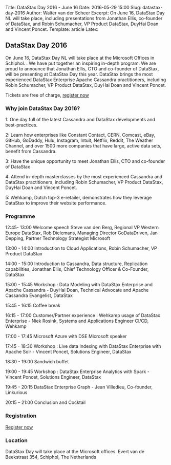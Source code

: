 Title: DataStax Day 2016 - June 16
Date: 2016-05-29 15:00
Slug: datastax-day-2016
Author: Walter van der Scheer
Excerpt: On June 16, DataStax Day NL will take place, including presentations from Jonathan Ellis, co-founder of DataStax, and Robin Schumacher, VP Product DataStax, DuyHai Doan and Vincent Poncet.
Template: article
Latex:

## DataStax Day 2016
On June 16, DataStax Day NL will take place at the Microsoft Offices in Schiphol. . We have put together an inspiring in-depth program. We are proud to announce that Jonathan Ellis, CTO and co-founder of DataStax, will be presenting at DataStax Day this year.
DataStax brings the most experienced DataStax Enterprise Apache Cassandra practitioners, including Robin Schumacher, VP Product DataStax, DuyHai Doan and Vincent Poncet.

Tickets are free of charge, [register now](https://www.eventbrite.nl/e/datastax-day-tickets-25700325365 "Register for DataStax Day")

### Why join DataStax Day 2016?

1: One day full of the latest Cassandra and DataStax developments and best-practices.

2: Learn how enterprises like Constant Contact, CERN, Comcast, eBay, GitHub, GoDaddy, Hulu, Instagram, Intuit, Netflix, Reddit, The Weather Channel, and over 1500 more companies that have large, active data sets, benefit from Cassandra.

3: Have the unique opportunity to meet Jonathan Ellis, CTO and co-founder of DataStax

4: Attend in-depth masterclasses by the most experienced Cassandra and DataStax practitioners, including Robin Schumacher, VP Product DataStax, DuyHai Doan and Vincent Poncet.

5: Wehkamp, Dutch top-3 e-retailer, demonstrates how they leverage DataStax to improve their website performance.

### Programme

12:45- 13:00  Welcome speech Steve van den Berg, Regional VP Western Europe DataStax, Rob Dielemans, Managing Director GoDataDriven, Jan Depping, Partner Technology Strategist Microsoft

13:00 - 14:00 Introduction to Cloud Applications, Robin Schumacher, VP Product DataStax 

14:00 - 15:00 Introduction to Cassandra, Data structure, Replication capabilities, Jonathan Ellis, Chief Technology Officer & Co-Founder, DataStax 

15:00 - 15:45 Workshop : Data Modeling with DataStax Enterprise and Apache Cassandra - DuyHai Doan, Technical Advocate and Apache Cassandra Evangelist, DataStax 

15:45 - 16:15 Coffee break

16:15 - 17:00 Customer/Partner experience : Wehkamp usage of DataStax Enterprise - Niek Rosink, Systems and Applications Engineer CI/CD, Wehkamp

17:00 - 17:45 Microsoft Azure with DSE Microsoft speaker

17:45 - 18:30 Workshop : Live data Indexing with DataStax Enterprise with Apache Solr  - Vincent Poncet, Solutions Engineer, DataStax 

18:30 - 19:00 Sandwich buffet

19:00 - 19:45 Workshop : DataStax Enterprise Analytics with Spark - Vincent Poncet, Solutions Engineer, DataStax

19:45 - 20:15 DataStax Enterprise Graph - Jean Villedieu, Co-founder, Linkurious

20:15 – 21:00 Conclusion and Cocktail

### Registration

[Register now](https://www.eventbrite.nl/e/datastax-day-tickets-25700325365 "Register for DataStax Day")

### Location

DataStax Day will take place at the Microsoft offices. Evert van de Beekstraat 354, Schiphol, The Netherlands
